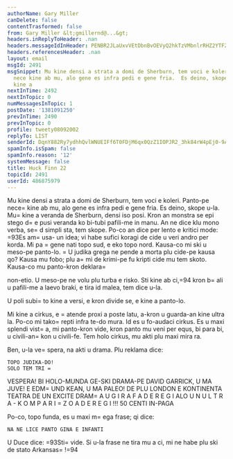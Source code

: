 ```yaml
---
authorName: Gary Miller
canDelete: false
contentTrasformed: false
from: Gary Miller &lt;gmillernd@...&gt;
headers.inReplyToHeader: .nan
headers.messageIdInHeader: PENBR2JLaUxvVEtDbnBvOEVyQ2hkTzVMbnlrRHZ2YTFZdmFNaWJNc0NNZUt3ZTZqMEFuZ0BtYWlsLmdtYWlsLmNvbT4=
headers.referencesHeader: .nan
layout: email
msgId: 2491
msgSnippet: Mu kine densi a strata a domi de Sherburn, tem voci e koleri. Panto-pe
  nece kine ab mu, alo gene es infra pedi e gene fria.  Es deino, skope u-la.  Mu
  kine a
nextInTime: 2492
nextInTopic: 0
numMessagesInTopic: 1
postDate: '1381091250'
prevInTime: 2490
prevInTopic: 0
profile: tweety08092002
replyTo: LIST
senderId: DqnY882Ry7ydhhQvlWNUEIFf6T0FDjM6qx0QzZ1IOPJR2_3hk84rW4pEj0-9As_iJnL8UeRHMXGteIwR-2vPnwMsS28glQc0
spamInfo.isSpam: false
spamInfo.reason: '12'
systemMessage: false
title: Huck Finn 22
topicId: 2491
userId: 486875979
---
```


Mu kine densi a strata a domi de Sherburn, tem voci e koleri.
Panto-pe nece=
 kine ab mu, alo gene es infra pedi e gene fria.  Es
deino, skope u-la.  Mu=
 kine a veranda de Sherburn, densi iso posi.
Kron an monstra se epi stego d=
e pusi veranda ko bi-tubi pafili-me in
manu.  An ne dice klu mono verba, se=
d simpli sta, tem skope.  Po-co an
dice per lento e kritici mode:  =93Es am=
usa- un idea; vi habe sufici
koragi de cide u veri andro per korda.  Mi pa =
gene nati topo sud, e
eko topo nord.  Kausa-co mi ski u meso-pe panto-lo.  =
U judika grega ne
pende a morta plu cide-pe kausa qo?  Kausa mu fobo; plu a=
mi de
krimi-pe fu kripti cide mu tem skoto.  Kausa-co mu panto-kron deklara=

non-etio.  U meso-pe ne volu plu turba e risko.  Sti kine ab ci,=94 kron
b=
ali u pafili-me a laevo braki, e tira id malea, tem dice u-la.

U poli subi=
to kine a versi, e kron divide se, e kine a panto-lo.

Mi kine a cirkus, e =
atende proxi a poste latu, a-kron u guarda-an kine
ultra la.  Po-co mi tako=
 repti infra te-do mura.  Id es u fo-audaci
cirkus.  Es u maxi splendi vist=
a, mi panto-kron vide, kron panto mu
veni per equs, bi para bi, u civili-an=
 kon u civili-fe.  Tem holo
cirkus, mu akti plu maxi mira ra.

Ben, u-la ve=
spera, na akti u drama.  Plu reklama dice:

	TOPO JUDIKA-DO!
	SOLO TEM TRI =
VESPERA!
	BI HOLO-MUNDA GE-SKI DRAMA-PE
	DAVID GARRICK, U MA JUVE!
		E
	EDM=
UND KEAN, U MA PALEO!
	DE PLU LONDON E KONTINENTA TEATRA
	DE UN EXCITE DRAM=
A
	U   G I R A F A   D E   R E G I
		ALO
	U N   U L T R A - K O M P A R I  =
 Z O A  D E   R E G I !!!
	50 CENTI IN-PAGA

Po-co, topo funda, es u maxi m=
ega frase; qi dice:

	NA NE LICE PANTO GINA E INFANTI

U Duce dice:  =93Sti=
 vide.  Si u-la frase ne tira mu a ci, mi ne habe
plu ski de stato Arkansas=
!=94

